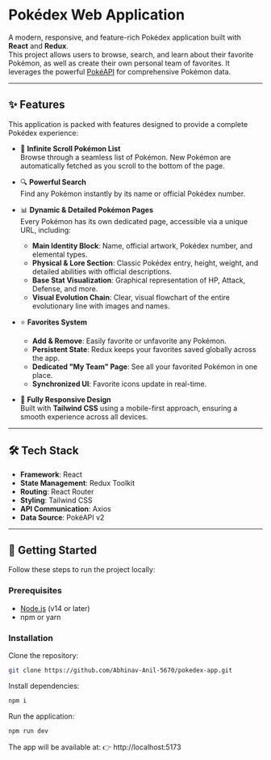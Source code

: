 # Pokédex Web Application

A modern, responsive, and feature-rich Pokédex application built with **React** and **Redux**.  
This project allows users to browse, search, and learn about their favorite Pokémon, as well as create their own personal team of favorites. It leverages the powerful [PokéAPI](https://pokeapi.co/) for comprehensive Pokémon data.

---

## ✨ Features

This application is packed with features designed to provide a complete Pokédex experience:

- 📜 **Infinite Scroll Pokémon List**  
  Browse through a seamless list of Pokémon. New Pokémon are automatically fetched as you scroll to the bottom of the page.

- 🔍 **Powerful Search**  
  Find any Pokémon instantly by its name or official Pokédex number.

- 📊 **Dynamic & Detailed Pokémon Pages**  
  Every Pokémon has its own dedicated page, accessible via a unique URL, including:
  - **Main Identity Block**: Name, official artwork, Pokédex number, and elemental types.
  - **Physical & Lore Section**: Classic Pokédex entry, height, weight, and detailed abilities with official descriptions.
  - **Base Stat Visualization**: Graphical representation of HP, Attack, Defense, and more.
  - **Visual Evolution Chain**: Clear, visual flowchart of the entire evolutionary line with images and names.

- ⭐ **Favorites System**  
  - **Add & Remove**: Easily favorite or unfavorite any Pokémon.  
  - **Persistent State**: Redux keeps your favorites saved globally across the app.  
  - **Dedicated "My Team" Page**: See all your favorited Pokémon in one place.  
  - **Synchronized UI**: Favorite icons update in real-time.

- 📱 **Fully Responsive Design**  
  Built with **Tailwind CSS** using a mobile-first approach, ensuring a smooth experience across all devices.

---

## 🛠️ Tech Stack

- **Framework**: React  
- **State Management**: Redux Toolkit  
- **Routing**: React Router  
- **Styling**: Tailwind CSS  
- **API Communication**: Axios  
- **Data Source**: PokéAPI v2  

---

## 🚀 Getting Started

Follow these steps to run the project locally:

### Prerequisites
- [Node.js](https://nodejs.org/) (v14 or later)  
- npm or yarn

### Installation

Clone the repository:
```bash
git clone https://github.com/Abhinav-Anil-5670/pokedex-app.git
```
Install dependencies:
```bash
npm i
```

Run the application:
```bash
npm run dev
```

The app will be available at:
👉 http://localhost:5173



